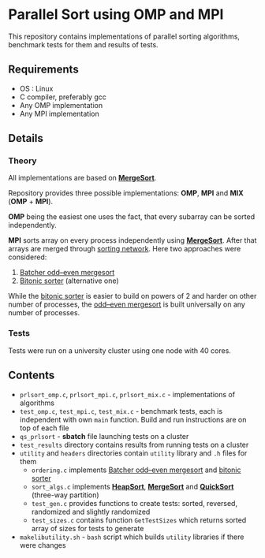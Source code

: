 # Parallel Sort using OMP and MPI

This repository contains implementations of parallel sorting algorithms, benchmark tests for them and results of tests.

## Requirements

- OS : Linux
- C compiler, preferably gcc
- Any OMP implementation
- Any MPI implementation

## Details

### Theory

All implementations are based on [**MergeSort**](https://en.wikipedia.org/wiki/Merge_sort).

Repository provides three possible implementations: **OMP**, **MPI** and **MIX** (**OMP** + **MPI**).

**OMP** being the easiest one uses the fact, that every subarray can be sorted independently.

**MPI** sorts array on every process independently using [**MergeSort**](https://en.wikipedia.org/wiki/Merge_sort). After that arrays are merged through [sorting network](https://en.wikipedia.org/wiki/Sorting_network). Here two approaches were considered:
1. [Batcher odd–even mergesort](https://en.wikipedia.org/wiki/Batcher_odd–even_mergesort)
2. [Bitonic sorter](https://en.wikipedia.org/wiki/Bitonic_sorter) (alternative one)

While the [bitonic sorter](https://en.wikipedia.org/wiki/Bitonic_sorter) is easier to build on powers of 2 and harder on other number of processes, the [odd–even mergesort](https://en.wikipedia.org/wiki/Batcher_odd–even_mergesort) is built universally on any number of processes.

### Tests

Tests were run on a university cluster using one node with 40 cores.

## Contents

- ```prlsort_omp.c```, ```prlsort_mpi.c```, ```prlsort_mix.c``` - implementations of algorithms
- ```test_omp.c```, ```test_mpi.c```, ```test_mix.c``` - benchmark tests, each is independent with own ```main``` function. Build and run instructions are on top of each file
- ```qs_prlsort``` - **sbatch** file launching tests on a cluster
- ```test_results``` directory contains results from running tests on a cluster
- ```utility``` and ```headers``` directories contain ```utility``` library and ```.h``` files for them
  - ```ordering.c``` implements [Batcher odd–even mergesort](https://en.wikipedia.org/wiki/Batcher_odd–even_mergesort) and [bitonic sorter](https://en.wikipedia.org/wiki/Bitonic_sorter)
  - ```sort_algs.c``` implements [**HeapSort**](https://en.wikipedia.org/wiki/Heapsort), [**MergeSort**](https://en.wikipedia.org/wiki/Merge_sort) and [**QuickSort**](https://medium.com/@nehasangeetajha/3-way-quick-sort-18d2dcc5b06b) (three-way partition)
  - ```test_gen.c``` provides functions to create tests: sorted, reversed, randomized and slightly randomized
  - ```test_sizes.c``` contains function ```GetTestSizes``` which returns sorted array of sizes for tests to generate
- ```makelibutility.sh``` - ```bash``` script which builds ```utility``` libraries if there were changes